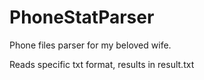# PhoneStatParser
Phone files parser for my beloved wife.

Reads specific txt format, results in result.txt
